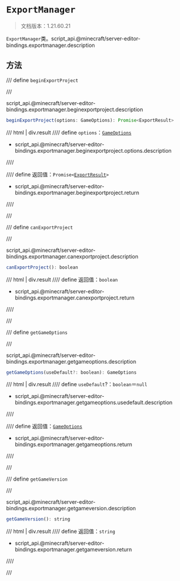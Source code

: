 # `ExportManager`

> 文档版本：1.21.60.21

`ExportManager`类。script_api.@minecraft/server-editor-bindings.exportmanager.description

## 方法

/// define
`beginExportProject`


///

script_api.@minecraft/server-editor-bindings.exportmanager.beginexportproject.description

```js
beginExportProject(options: GameOptions): Promise<ExportResult>
```

/// html | div.result
//// define
`options`：[`GameOptions`](./gameoptions.md)

- script_api.@minecraft/server-editor-bindings.exportmanager.beginexportproject.options.description


////

//// define
返回值：<code>Promise&lt;<a href="../exportresult/">ExportResult</a>&gt;</code>

- script_api.@minecraft/server-editor-bindings.exportmanager.beginexportproject.return


////

///


/// define
`canExportProject`


///

script_api.@minecraft/server-editor-bindings.exportmanager.canexportproject.description

```js
canExportProject(): boolean
```

/// html | div.result
//// define
返回值：`boolean`

- script_api.@minecraft/server-editor-bindings.exportmanager.canexportproject.return


////

///


/// define
`getGameOptions`


///

script_api.@minecraft/server-editor-bindings.exportmanager.getgameoptions.description

```js
getGameOptions(useDefault?: boolean): GameOptions
```

/// html | div.result
//// define
`useDefault`?：`boolean`＝`null`

- script_api.@minecraft/server-editor-bindings.exportmanager.getgameoptions.usedefault.description


////

//// define
返回值：[`GameOptions`](./gameoptions.md)

- script_api.@minecraft/server-editor-bindings.exportmanager.getgameoptions.return


////

///


/// define
`getGameVersion`


///

script_api.@minecraft/server-editor-bindings.exportmanager.getgameversion.description

```js
getGameVersion(): string
```

/// html | div.result
//// define
返回值：`string`

- script_api.@minecraft/server-editor-bindings.exportmanager.getgameversion.return


////

///

